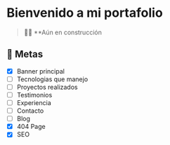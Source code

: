 # Bienvenido a mi portafolio

> 🧑‍🚀 **Aún en construcción

## 🚀 Metas

- [x] Banner principal
- [ ] Tecnologias que manejo
- [ ] Proyectos realizados
- [ ] Testimonios
- [ ] Experiencia
- [ ] Contacto
- [ ] Blog
- [x] 404 Page
- [x] SEO
